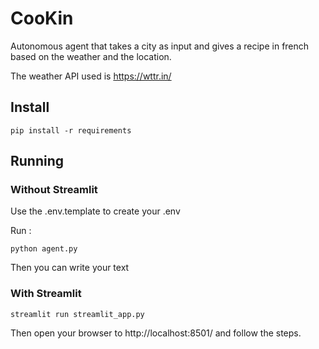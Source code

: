 # CooKin

Autonomous agent that takes a city as input and gives a recipe in french based on the weather and the location.

The weather API used is https://wttr.in/

## Install
```
pip install -r requirements
```

## Running

### Without Streamlit

Use the .env.template to create your .env

Run :
```
python agent.py
```

Then you can write your text

### With Streamlit

```
streamlit run streamlit_app.py
```

Then open your browser to http://localhost:8501/ and follow the steps.